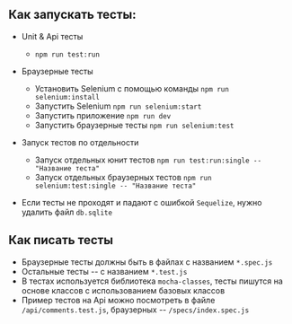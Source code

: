 ## Как запускать тесты:

- Unit & Api тесты
    - `npm run test:run`

- Браузерные тесты
    - Установить Selenium с помощью команды `npm run selenium:install`
    - Запустить Selenium `npm run selenium:start`
    - Запустить приложение `npm run dev`
    - Запустить браузерные тесты `npm run selenium:test`

- Запуск тестов по отдельности
    - Запуск отдельных юнит тестов `npm run test:run:single -- "Название теста"`
    - Запуск отдельных браузерных тестов `npm run selenium:test:single -- "Название теста"`

- Если тесты не проходят и падают с ошибкой `Sequelize`, нужно удалить файл `db.sqlite`

## Как писать тесты

- Браузерные тесты должны быть в файлах с названием `*.spec.js`
- Остальные тесты -- с названием `*.test.js`
- В тестах используется библиотека `mocha-classes`, тесты пишутся на основе классов с использованием базовых классов
- Пример тестов на Api можно посмотреть в файле `/api/comments.test.js`, браузерных -- `/specs/index.spec.js`
